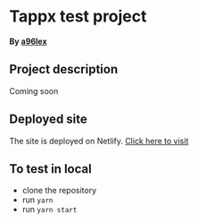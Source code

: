 # Tappx test project

**By [a96lex](https://github.com/a96lex)**

## Project description

Coming soon

## Deployed site

The site is deployed on Netlify.
[Click here to visit](https://tappx-test-alex.netlify.app/)

## To test in local

- clone the repository
- run `yarn`
- run `yarn start`
